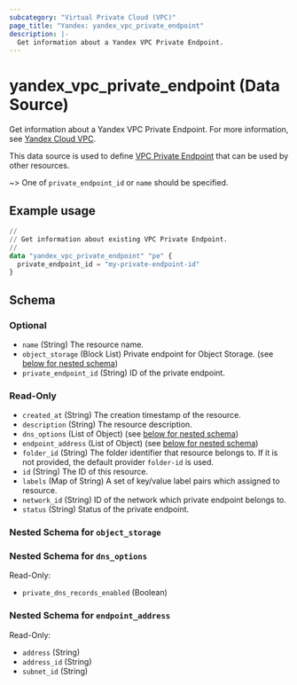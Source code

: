 ```yaml
---
subcategory: "Virtual Private Cloud (VPC)"
page_title: "Yandex: yandex_vpc_private_endpoint"
description: |-
  Get information about a Yandex VPC Private Endpoint.
---
```


# yandex_vpc_private_endpoint (Data Source)

Get information about a Yandex VPC Private Endpoint. For more information, see [Yandex Cloud VPC](https://yandex.cloud/docs/vpc/concepts/index).

This data source is used to define [VPC Private Endpoint](https://yandex.cloud/docs/vpc/concepts/private-endpoint) that can be used by other resources.

~> One of `private_endpoint_id` or `name` should be specified.

## Example usage

```terraform
//
// Get information about existing VPC Private Endpoint.
//
data "yandex_vpc_private_endpoint" "pe" {
  private_endpoint_id = "my-private-endpoint-id"
}
```

<!-- schema generated by tfplugindocs -->
## Schema

### Optional

- `name` (String) The resource name.
- `object_storage` (Block List) Private endpoint for Object Storage. (see [below for nested schema](#nestedblock--object_storage))
- `private_endpoint_id` (String) ID of the private endpoint.

### Read-Only

- `created_at` (String) The creation timestamp of the resource.
- `description` (String) The resource description.
- `dns_options` (List of Object) (see [below for nested schema](#nestedatt--dns_options))
- `endpoint_address` (List of Object) (see [below for nested schema](#nestedatt--endpoint_address))
- `folder_id` (String) The folder identifier that resource belongs to. If it is not provided, the default provider `folder-id` is used.
- `id` (String) The ID of this resource.
- `labels` (Map of String) A set of key/value label pairs which assigned to resource.
- `network_id` (String) ID of the network which private endpoint belongs to.
- `status` (String) Status of the private endpoint.

<a id="nestedblock--object_storage"></a>
### Nested Schema for `object_storage`


<a id="nestedatt--dns_options"></a>
### Nested Schema for `dns_options`

Read-Only:

- `private_dns_records_enabled` (Boolean)


<a id="nestedatt--endpoint_address"></a>
### Nested Schema for `endpoint_address`

Read-Only:

- `address` (String)
- `address_id` (String)
- `subnet_id` (String)
